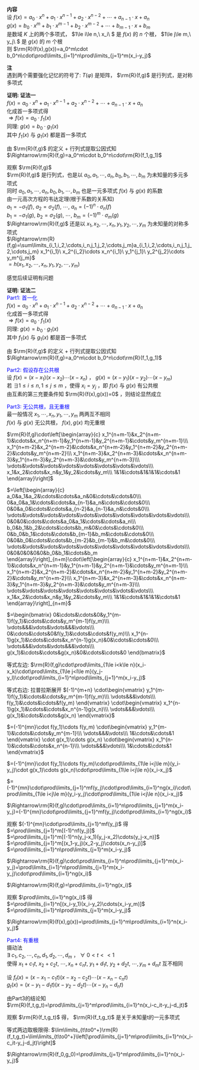 **内容**  
设 $f(x)=a_0\cdot x^n+a_1\cdot x^{n-1}+a_2\cdot x^{n-2}+\cdots+a_{n-1}\cdot x+a_n$  
 $g(x)=b_0\cdot x^m+b_1\cdot x^{m-1}+b_2\cdot x^{m-2}+\cdots+b_{m-1}\cdot x+b_m$  
是数域 $K$ 上的两个多项式， $1\le i\le n,\ x_i\ $ 是 $f(x)$ 的 $n$ 个根， $1\le j\le m,\ y_j\ $ 是 $g(x)$ 的 $m$ 个根  
则 $\rm{R}(f(x),g(x))=a_0^m\cdot b_0^n\cdot\prod\limits_{i=1}^n\prod\limits_{j=1}^m(x_i-y_j)$  
  
**注**  
遇到两个需要强化记忆的符号了:  $T(\varphi)$ 是矩阵， $\rm{R}(f,g)$ 是行列式，是对称多项式  
  
**证明: 证法一**  
 $f(x)=a_0\cdot x^n+a_1\cdot x^{n-1}+a_2\cdot x^{n-2}+\cdots+a_{n-1}\cdot x+a_n$  
化成首一多项式得  
 $\Rightarrow f(x)=a_0\cdot f_1(x)$  
同理:  $g(x)=b_0\cdot g_1(x)$  
其中 $f_1(x)$ 与 $g_1(x)$ 都是首一多项式  
  
由 $\rm{R}(f,g)$ 的定义 $+$ 行列式提取公因式知  
 $\Rightarrow\rm{R}(f,g)=a_0^m\cdot b_0^n\cdot\rm{R}(f_1,g_1)$  
  
观察 $\rm{R}(f,g)$  
 $\rm{R}(f,g)$ 是行列式，也是以 $a_0,a_1,\cdots,a_n,b_0,b_1,\cdots,b_m$ 为未知量的多元多项式  
同时 $a_0,a_1,\cdots,a_n,b_0,b_1,\cdots,b_m$ 也是一元多项式 $f(x)$ 与 $g(x)$ 的系数  
由一元高次方程的韦达定理(根于系数的关系知)  
 $a_1=-\sigma_1(f),\ a_2=\sigma_2(f),\ \cdots,\ a_n=(-1)^n\cdot\sigma_n(f)$  
 $b_1=-\sigma_1(g),\ b_2=\sigma_2(g),\ \cdots,\ b_m=(-1)^m\cdot\sigma_m(g)$  
 $\Rightarrow\rm{R}(f,g)$ 还是以 $x_1,x_2,\cdots,x_n,y_1,y_2,\cdots,y_m$ 为未知量的对称多项式  
 $\Rightarrow\rm{R}(f,g)=\sum\limits_{i_1,i_2,\cdots,i_n,j_1,j_2,\cdots,j_m}a_{i_1,i_2,\cdots,i_n,j_1,j_2,\cdots,j_m}  
x_1^{i_1}\ x_2^{i_2}\cdots x_n^{i_1}\ y_1^{j_1}\ y_2^{j_2}\cdots y_m^{j_m}$  
 $=h(x_1,x_2,\cdots,x_n,y_1,y_2,\cdots,y_m)$  
  
感觉后续证明有问题  
  
**证明: 证法二**  
<font color=blue>Part1: 首一化</font>  
 $f(x)=a_0\cdot x^n+a_1\cdot x^{n-1}+a_2\cdot x^{n-2}+\cdots+a_{n-1}\cdot x+a_n$  
化成首一多项式得  
 $\Rightarrow f(x)=a_0\cdot f_1(x)$  
同理:  $g(x)=b_0\cdot g_1(x)$  
其中 $f_1(x)$ 与 $g_1(x)$ 都是首一多项式  
  
由 $\rm{R}(f,g)$ 的定义 $+$ 行列式提取公因式知  
 $\Rightarrow\rm{R}(f,g)=a_0^m\cdot b_0^n\cdot\rm{R}(f_1,g_1)$  
  
<font color=blue>Part2: 假设存在公共根</font>  
设 $f(x)=(x-x_1)(x-x_2)\cdots(x-x_n)$ ， $g(x)=(x-y_1)(x-y_2)\cdots(x-y_m)$  
若 $\exists 1\le i\le n, 1\le j\le m$ ，使得 $x_i=y_j$ ，即 $f(x)$ 与 $g(x)$ 有公共根  
由互素的第三充要条件知 $\rm{R}(f(x),g(x))=0$ ，则结论显然成立  
  
<font color=blue>Part3: 无公共根，且无重根</font>  
最一般情况 $x_1,\cdots,x_n,y_1,\cdots,y_m$ 两两互不相同  
 $f(x)$ 与 $g(x)$ 无公共根， $f(x),g(x)$ 均无重根  
  
 $\rm{R}(f,g)\cdot\left[\begin{array}{c}  
x_1^{n+m-1}&x_2^{n+m-1}&\cdots&x_n^{n+m-1}&y_1^{n+m-1}&y_2^{n+m-1}&\cdots&y_m^{n+m-1}\\\  
x_1^{n+m-2}&x_2^{n+m-2}&\cdots&x_n^{n+m-2}&y_1^{n+m-2}&y_2^{n+m-2}&\cdots&y_m^{n+m-2}\\\  
x_1^{n+m-3}&x_2^{n+m-3}&\cdots&x_n^{n+m-3}&y_1^{n+m-3}&y_2^{n+m-3}&\cdots&y_m^{n+m-3}\\\  
\vdots&\vdots&\vdots&\vdots&\vdots&\vdots&\vdots&\vdots\\\  
x_1&x_2&\cdots&x_n&y_1&y_2&\cdots&y_m\\\  
1&1&\cdots&1&1&1&\cdots&1  
\end{array}\right]$  
  
 $=\left[\begin{array}{c}  
a_0&a_1&a_2&\cdots&\cdots&a_n&0&\cdots&\cdots&0\\\  
0&a_0&a_1&\cdots&\cdots&a_{n-1}&a_n&\cdots&\cdots&0\\\  
0&0&a_0&\cdots&\cdots&a_{n-2}&a_{n-1}&a_n&\cdots&0\\\  
\vdots&\vdots&\vdots&\vdots&\vdots&\vdots&\vdots&\vdots&\vdots&\vdots\\\  
0&0&0&\cdots&\cdots&a_0&a_1&\cdots&\cdots&a_n\\\  
b_0&b_1&b_2&\cdots&\cdots&b_m&0&\cdots&\cdots&0\\\  
0&b_0&b_1&\cdots&\cdots&b_{m-1}&b_m&\cdots&\cdots&0\\\  
0&0&b_0&\cdots&\cdots&b_{m-2}&b_{m-1}&b_m&\cdots&0\\\  
\vdots&\vdots&\vdots&\vdots&\vdots&\vdots&\vdots&\vdots&\vdots&\vdots\\\  
0&0&0&0&0&0&b_0&b_1&\cdots&b_m  
\end{array}\right]_{n+m}\cdot\left[\begin{array}{c}  
x_1^{n+m-1}&x_2^{n+m-1}&\cdots&x_n^{n+m-1}&y_1^{n+m-1}&y_2^{n+m-1}&\cdots&y_m^{n+m-1}\\\  
x_1^{n+m-2}&x_2^{n+m-2}&\cdots&x_n^{n+m-2}&y_1^{n+m-2}&y_2^{n+m-2}&\cdots&y_m^{n+m-2}\\\  
x_1^{n+m-3}&x_2^{n+m-3}&\cdots&x_n^{n+m-3}&y_1^{n+m-3}&y_2^{n+m-3}&\cdots&y_m^{n+m-3}\\\  
\vdots&\vdots&\vdots&\vdots&\vdots&\vdots&\vdots&\vdots\\\  
x_1&x_2&\cdots&x_n&y_1&y_2&\cdots&y_m\\\  
1&1&\cdots&1&1&1&\cdots&1  
\end{array}\right]_{n+m}$  
  
 $=\begin{bmatrix}  
0&\cdots&\cdots&0&y_1^{m-1}f(y_1)&\cdots&\cdots&y_m^{m-1}f(y_m)\\\  
\vdots&&&\vdots&\vdots&&&\vdots\\\  
0&\cdots&\cdots&0&f(y_1)&\cdots&\cdots&f(y_m)\\\  
x_1^{n-1}g(x_1)&\cdots&\cdots&x_n^{n-1}g(x_n)&0&\cdots&\cdots&0\\\  
\vdots&&&\vdots&\vdots&&&\vdots\\\  
g(x_1)&\cdots&\cdots&g(x_n)&0&\cdots&\cdots&0  
\end{bmatrix}$  
  
  
等式左边:  $\rm{R}(f,g)\cdot\prod\limits_{1\le i<k\le n}(x_i-x_k)\cdot\prod\limits_{1\le j<l\le m}(y_j-y_l)\cdot\prod\limits_{i=1}^n\prod\limits_{j=1}^m(x_i-y_j)$  
  
等式右边: 拉普拉斯展开 $(-1)^{m+n}  
\cdot\begin{vmatrix}  
y_1^{m-1}f(y_1)&\cdots&\cdots&y_m^{m-1}f(y_m)\\\  
\vdots&&&\vdots\\\  
f(y_1)&\cdots&\cdots&f(y_m)  
\end{vmatrix}  
\cdot\begin{vmatrix}  
x_1^{n-1}g(x_1)&\cdots&\cdots&x_n^{n-1}g(x_n)\\\  
\vdots&&&\vdots\\\  
g(x_1)&\cdots&\cdots&g(x_n)  
\end{vmatrix}$  
  
 $=(-1)^{mn}\cdot f(y_1)\cdots f(y_m)  
\cdot\begin{vmatrix}  
y_1^{m-1}&\cdots&\cdots&y_m^{m-1}\\\  
\vdots&&&\vdots\\\  
1&\cdots&\cdots&1  
\end{vmatrix}  
\cdot g(x_1)\cdots g(x_n)  
\cdot\begin{vmatrix}  
x_1^{n-1}&\cdots&\cdots&x_n^{n-1}\\\  
\vdots&&&\vdots\\\  
1&\cdots&\cdots&1  
\end{vmatrix}$  
  
 $=(-1)^{mn}\cdot f(y_1)\cdots f(y_m)\cdot\prod\limits_{1\le i<j\le m}(y_i-y_j)\cdot g(x_1)\cdots g(x_n)\cdot\prod\limits_{1\le i<j\le n}(x_i-x_j)$  
  
 $=(-1)^{mn}\cdot\prod\limits_{j=1}^mf(y_j)\cdot\prod\limits_{i=1}^ng(x_i)\cdot\prod\limits_{1\le i<j\le m}(y_i-y_j)\cdot\prod\limits_{1\le i<j\le n}(x_i-x_j)$  
  
 $\Rightarrow\rm{R}(f,g)\cdot\prod\limits_{i=1}^n\prod\limits_{j=1}^m(x_i-y_j)=(-1)^{mn}\cdot\prod\limits_{j=1}^mf(y_j)\cdot\prod\limits_{i=1}^ng(x_i)$  
  
观察 $(-1)^{mn}\cdot\prod\limits_{j=1}^mf(y_j)$ 得  
 $=\prod\limits_{j=1}^m[(-1)^nf(y_j)]$  
 $=\prod\limits_{j=1}^m[(-1)^n(y_j-x_1)(y_j-x_2)\cdots(y_j-x_n)]$  
 $=\prod\limits_{j=1}^m[(x_1-y_j)(x_2-y_j)\cdots(x_n-y_j)]$  
 $=\prod\limits_{i=1}^n\prod\limits_{j=1}^m(x_i-y_j)$  
  
 $\Rightarrow\rm{R}(f,g)\cdot\prod\limits_{i=1}^n\prod\limits_{j=1}^m(x_i-y_j)=\prod\limits_{i=1}^n\prod\limits_{j=1}^m(x_i-y_j)\cdot\prod\limits_{i=1}^ng(x_i)$  
  
 $\Rightarrow\rm{R}(f,g)=\prod\limits_{i=1}^ng(x_i)$  
  
观察 $\prod\limits_{i=1}^ng(x_i)$ 得  
 $=\prod\limits_{i=1}^n[(x_i-y_1)(x_i-y_2)\cdots(x_i-y_m)]$  
 $=\prod\limits_{i=1}^n\prod\limits_{j=1}^m(x_i-y_j)$  
  
 $\Rightarrow\rm{R}(f(x),g(x))=\prod\limits_{j=1}^m\prod\limits_{i=1}^n(x_i-y_j)$  
  
<font color=blue>Part4: 有重根</font>  
摄动法  
 $\exists\ c_1,c_2,\cdots,c_n,d_1,d_2,\cdots,d_m$ ， $\forall\ 0<t<<1$  
使得 $x_1+c_1t,\ x_2+c_2t,\ \cdots, x_n+c_nt,\ y_1+d_1t,\ y_2+d_2t,\ \cdots, y_m+d_mt$ 互不相同  
  
设 $f_t(x)=(x-x_1-c_1t)(x-x_2-c_2t)\cdots(x-x_n-c_nt)$  
 $g_t(x)=(x-y_1-d_1t)(x-y_2-d_2t)\cdots(x-y_n-d_nt)$  
  
由Part3的结论知  
 $\rm{R}(f_t,g_t)=\prod\limits_{j=1}^m\prod\limits_{i=1}^n(x_i-c_it-y_j-d_jt)$  
  
观察 $\rm{R}(f_t,g_t)$ 得， $\rm{R}(f_t,g_t)$ 是关于未知量t的一元多项式  
  
等式两边取极限得:  $\lim\limits_{t\to0^+}\rm{R}(f_t,g_t)=\lim\limits_{t\to0^+}\left[\prod\limits_{j=1}^m\prod\limits_{i=1}^n(x_i-c_it-y_j-d_jt)\right]$  
  
 $\Rightarrow\rm{R}(f_0,g_0)=\prod\limits_{j=1}^m\prod\limits_{i=1}^n(x_i-y_j)$  
